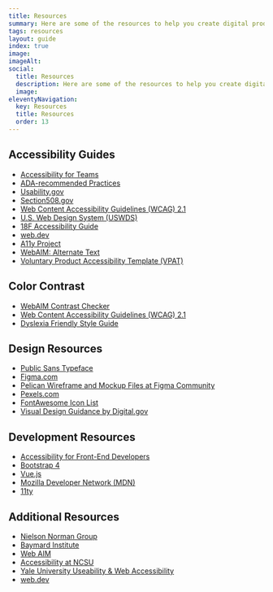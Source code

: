 ```yaml
---
title: Resources
summary: Here are some of the resources to help you create digital products.
tags: resources
layout: guide
index: true
image: 
imageAlt: 
social:
  title: Resources
  description: Here are some of the resources to help you create digital products.
  image:
eleventyNavigation:
  key: Resources
  title: Resources
  order: 13
---
```


## Accessibility Guides
* <a href="https://accessibility.digital.gov/" target="_blank" class="text-decoration-none">Accessibility for Teams</a>
* <a href="http://www.ada.gov/pcatoolkit/chap5chklist.htm" target="_blank" class="text-decoration-none">ADA-recommended Practices</a>
* <a href="https://www.usability.gov/" target="_blank" class="text-decoration-none">Usability.gov</a>
* <a href="https://www.section508.gov/" target="_blank" class="text-decoration-none">Section508.gov</a>
* <a href="https://www.w3.org/TR/WCAG21/" target="_blank" class="text-decoration-none">Web Content Accessibility Guidelines (WCAG) 2.1</a>
* <a href="https://designsystem.digital.gov/components/" target="_blank" class="text-decoration-none">U.S. Web Design System (USWDS)</a>
* <a href="https://accessibility.18f.gov/" target="_blank" class="text-decoration-none">18F Accessibility Guide</a>
* <a href="https://web.dev/" target="_blank" class="text-decoration-none">web.dev</a>
* <a href="https://www.a11yproject.com/posts/2013-01-22-understanding-visual-impairment/" target="_blank" class="text-decoration-none">A11y Project</a>
* <a href="https://webaim.org/techniques/alttext/" target="_blank" class="text-decoration-none">WebAIM: Alternate Text</a>
* <a href="https://www.section508.gov/sell/vpat" target="_blank" class="text-decoration-none">Voluntary Product Accessibility Template (VPAT)</a>

## Color Contrast
* <a href="https://webaim.org/resources/contrastchecker/" target="_blank" class="text-decoration-none">WebAIM Contrast Checker</a>
* <a href="https://www.w3.org/TR/WCAG21/" target="_blank" class="text-decoration-none">Web Content Accessibility Guidelines (WCAG) 2.1</a>
* <a href="https://www.bdadyslexia.org.uk/advice/employers/creating-a-dyslexia-friendly-workplace/dyslexia-friendly-style-guide" target="_blank" class="text-decoration-none">Dyslexia Friendly Style Guide</a>

## Design Resources
- <a href="https://fonts.google.com/specimen/Public+Sans" target="_blank" class="text-decoration-none">Public Sans Typeface</a>
- <a href="https://www.figma.com/" target="_blank" class="text-decoration-none">Figma.com</a>
- <a href="https://www.figma.com/@LAGov" target="_blank" class="text-decoration-none">Pelican Wireframe and Mockup Files at Figma Community</a>
- <a href="https://www.pexels.com" target="_blank" class="text-decoration-none">Pexels.com</a>
- <a href="https://fontawesome.com/icons?d=gallery&s=brands,solid&m=free" target="_blank" class="text-decoration-none">FontAwesome Icon List</a>
- <a href="https://accessibility.digital.gov/visual-design/getting-started/" target="_blank" class="text-decoration-none">Visual Design Guidance by Digital.gov</a>

## Development Resources
* <a href="https://accessibility.digital.gov/front-end/getting-started/" target="_blank" class="text-decoration-none">Accessibility for Front-End Developers</a>
* <a href="https://getbootstrap.com/" target="_blank" class="text-decoration-none">Bootstrap 4</a>
* <a href="https://vuejs.org/" target="_blank" class="text-decoration-none">Vue.js</a>
* <a href="https://developer.mozilla.org/en-US/" target="_blank" class="text-decoration-none">Mozilla Developer Network (MDN)</a>
* <a href="https://www.11ty.dev/" target="_blank" class="text-decoration-none">11ty</a>

## Additional Resources
* <a href="https://www.nngroup.com/" target="_blank" class="text-decoration-none">Nielson Norman Group</a>
* <a href="https://baymard.com/" target="_blank" class="text-decoration-none">Baymard Institute</a>
* <a href="https://webaim.org/" target="_blank" class="text-decoration-none">Web AIM</a>
* <a href="https://accessibility.oit.ncsu.edu/" target="_blank" class="text-decoration-none">Accessibility at NCSU</a>
* <a href="https://usability.yale.edu/" target="_blank" class="text-decoration-none">Yale University Useability & Web Accessibility</a>
* <a href="https://web.dev/" target="_blank" class="text-decoration-none">web.dev</a>
